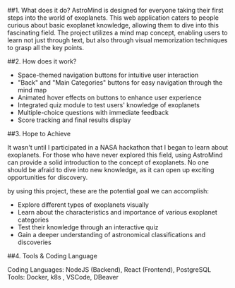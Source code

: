 ##1. What does it do?
AstroMind is designed for everyone taking their first steps into the world of exoplanets. This web application caters to people curious about basic exoplanet knowledge, allowing them to dive into this fascinating field. The project utilizes a mind map concept, enabling users to learn not just through text, but also through visual memorization techniques to grasp all the key points.


 ##2. How does it work?

- Space-themed navigation buttons for intuitive user interaction
- "Back" and "Main Categories" buttons for easy navigation through the mind map
- Animated hover effects on buttons to enhance user experience
- Integrated quiz module to test users' knowledge of exoplanets
- Multiple-choice questions with immediate feedback
- Score tracking and final results display



##3. Hope to Achieve


It wasn't until I participated in a NASA hackathon that I began to learn about exoplanets. For those who have never explored this field, using AstroMind can provide a solid introduction to the concept of exoplanets. No one should be afraid to dive into new knowledge, as it can open up exciting opportunities for discovery.

by using this project, these are the potential goal we can accomplish:
- Explore different types of exoplanets visually
- Learn about the characteristics and importance of various exoplanet categories
- Test their knowledge through an interactive quiz
- Gain a deeper understanding of astronomical classifications and discoveries


##4. Tools & Coding Language


Coding Languages: NodeJS (Backend), React (Frontend), PostgreSQL
Tools: Docker, k8s , VSCode, DBeaver
